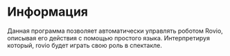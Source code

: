 # Информация

Данная программа позволяет автоматически управлять роботом Rovio, описывая его
действия с помощью простого языка. Интерпретируя который, rovio будет играть
свою роль в спектакле.


